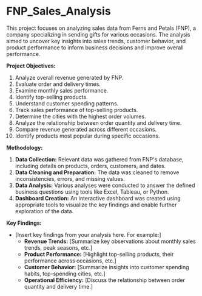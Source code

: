 # FNP_Sales_Analysis

This project focuses on analyzing sales data from Ferns and Petals (FNP), a company specializing in sending gifts for various occasions. The analysis aimed to uncover key insights into sales trends, customer behavior, and product performance to inform business decisions and improve overall performance.

**Project Objectives:**

1. Analyze overall revenue generated by FNP.
2. Evaluate order and delivery times.
3. Examine monthly sales performance.
4. Identify top-selling products.
5. Understand customer spending patterns.
6. Track sales performance of top-selling products.
7. Determine the cities with the highest order volumes.
8. Analyze the relationship between order quantity and delivery time.
9. Compare revenue generated across different occasions.
10. Identify products most popular during specific occasions.

**Methodology:**

1. **Data Collection:** Relevant data was gathered from FNP's database, including details on products, orders, customers, and dates.
2. **Data Cleaning and Preparation:** The data was cleaned to remove inconsistencies, errors, and missing values.
3. **Data Analysis:** Various analyses were conducted to answer the defined business questions using tools like Excel, Tableau, or Python.
4. **Dashboard Creation:** An interactive dashboard was created using appropriate tools to visualize the key findings and enable further exploration of the data.

**Key Findings:**

* [Insert key findings from your analysis here. For example:]
    * **Revenue Trends:** [Summarize key observations about monthly sales trends, peak seasons, etc.]
    * **Product Performance:** [Highlight top-selling products, their performance across occasions, etc.]
    * **Customer Behavior:** [Summarize insights into customer spending habits, top-spending cities, etc.]
    * **Operational Efficiency:** [Discuss the relationship between order quantity and delivery time.]




